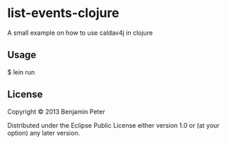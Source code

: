 # list-events-clojure

A small example on how to use caldav4j in clojure

## Usage

$ lein run

## License

Copyright © 2013 Benjamin Peter

Distributed under the Eclipse Public License either version 1.0 or (at
your option) any later version.
